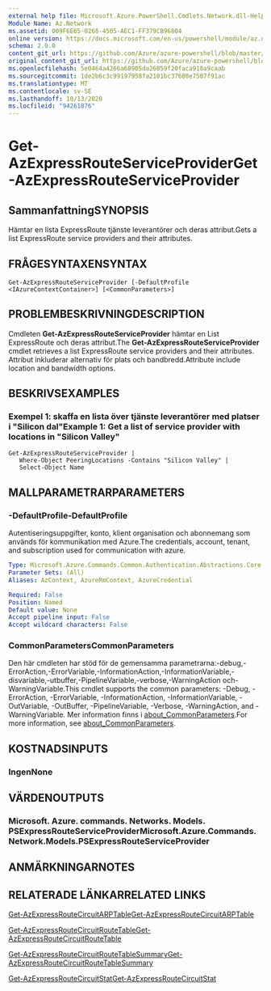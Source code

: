 ```yaml
---
external help file: Microsoft.Azure.PowerShell.Cmdlets.Network.dll-Help.xml
Module Name: Az.Network
ms.assetid: 009F6E65-0268-4505-AEC1-FF379CB96804
online version: https://docs.microsoft.com/en-us/powershell/module/az.network/get-azexpressrouteserviceprovider
schema: 2.0.0
content_git_url: https://github.com/Azure/azure-powershell/blob/master/src/Network/Network/help/Get-AzExpressRouteServiceProvider.md
original_content_git_url: https://github.com/Azure/azure-powershell/blob/master/src/Network/Network/help/Get-AzExpressRouteServiceProvider.md
ms.openlocfilehash: 5e0464a4266a68905da26859f20faca918a9caab
ms.sourcegitcommit: 1de2b6c3c99197958fa2101bc37680e7507f91ac
ms.translationtype: MT
ms.contentlocale: sv-SE
ms.lasthandoff: 10/13/2020
ms.locfileid: "94261876"
---
```

# <span data-ttu-id="3912d-101">Get-AzExpressRouteServiceProvider</span><span class="sxs-lookup"><span data-stu-id="3912d-101">Get-AzExpressRouteServiceProvider</span></span>

## <span data-ttu-id="3912d-102">Sammanfattning</span><span class="sxs-lookup"><span data-stu-id="3912d-102">SYNOPSIS</span></span>
<span data-ttu-id="3912d-103">Hämtar en lista ExpressRoute tjänste leverantörer och deras attribut.</span><span class="sxs-lookup"><span data-stu-id="3912d-103">Gets a list ExpressRoute service providers and their attributes.</span></span>

## <span data-ttu-id="3912d-104">FRÅGESYNTAXEN</span><span class="sxs-lookup"><span data-stu-id="3912d-104">SYNTAX</span></span>

```
Get-AzExpressRouteServiceProvider [-DefaultProfile <IAzureContextContainer>] [<CommonParameters>]
```

## <span data-ttu-id="3912d-105">PROBLEMBESKRIVNING</span><span class="sxs-lookup"><span data-stu-id="3912d-105">DESCRIPTION</span></span>
<span data-ttu-id="3912d-106">Cmdleten **Get-AzExpressRouteServiceProvider** hämtar en List ExpressRoute och deras attribut.</span><span class="sxs-lookup"><span data-stu-id="3912d-106">The **Get-AzExpressRouteServiceProvider** cmdlet retrieves a list ExpressRoute service providers and their attributes.</span></span> <span data-ttu-id="3912d-107">Attribut inkluderar alternativ för plats och bandbredd.</span><span class="sxs-lookup"><span data-stu-id="3912d-107">Attribute include location and bandwidth options.</span></span>

## <span data-ttu-id="3912d-108">BESKRIVS</span><span class="sxs-lookup"><span data-stu-id="3912d-108">EXAMPLES</span></span>

### <span data-ttu-id="3912d-109">Exempel 1: skaffa en lista över tjänste leverantörer med platser i "Silicon dal"</span><span class="sxs-lookup"><span data-stu-id="3912d-109">Example 1: Get a list of service provider with locations in "Silicon Valley"</span></span>
```
Get-AzExpressRouteServiceProvider |
   Where-Object PeeringLocations -Contains "Silicon Valley" |
   Select-Object Name
```

## <span data-ttu-id="3912d-110">MALLPARAMETRAR</span><span class="sxs-lookup"><span data-stu-id="3912d-110">PARAMETERS</span></span>

### <span data-ttu-id="3912d-111">-DefaultProfile</span><span class="sxs-lookup"><span data-stu-id="3912d-111">-DefaultProfile</span></span>
<span data-ttu-id="3912d-112">Autentiseringsuppgifter, konto, klient organisation och abonnemang som används för kommunikation med Azure.</span><span class="sxs-lookup"><span data-stu-id="3912d-112">The credentials, account, tenant, and subscription used for communication with azure.</span></span>

```yaml
Type: Microsoft.Azure.Commands.Common.Authentication.Abstractions.Core.IAzureContextContainer
Parameter Sets: (All)
Aliases: AzContext, AzureRmContext, AzureCredential

Required: False
Position: Named
Default value: None
Accept pipeline input: False
Accept wildcard characters: False
```

### <span data-ttu-id="3912d-113">CommonParameters</span><span class="sxs-lookup"><span data-stu-id="3912d-113">CommonParameters</span></span>
<span data-ttu-id="3912d-114">Den här cmdleten har stöd för de gemensamma parametrarna:-debug,-ErrorAction,-ErrorVariable,-InformationAction,-InformationVariable,-disvariable,-utbuffer,-PipelineVariable,-verbose,-WarningAction och-WarningVariable.</span><span class="sxs-lookup"><span data-stu-id="3912d-114">This cmdlet supports the common parameters: -Debug, -ErrorAction, -ErrorVariable, -InformationAction, -InformationVariable, -OutVariable, -OutBuffer, -PipelineVariable, -Verbose, -WarningAction, and -WarningVariable.</span></span> <span data-ttu-id="3912d-115">Mer information finns i [about_CommonParameters](http://go.microsoft.com/fwlink/?LinkID=113216).</span><span class="sxs-lookup"><span data-stu-id="3912d-115">For more information, see [about_CommonParameters](http://go.microsoft.com/fwlink/?LinkID=113216).</span></span>

## <span data-ttu-id="3912d-116">KOSTNADS</span><span class="sxs-lookup"><span data-stu-id="3912d-116">INPUTS</span></span>

### <span data-ttu-id="3912d-117">Ingen</span><span class="sxs-lookup"><span data-stu-id="3912d-117">None</span></span>

## <span data-ttu-id="3912d-118">VÄRDEN</span><span class="sxs-lookup"><span data-stu-id="3912d-118">OUTPUTS</span></span>

### <span data-ttu-id="3912d-119">Microsoft. Azure. commands. Networks. Models. PSExpressRouteServiceProvider</span><span class="sxs-lookup"><span data-stu-id="3912d-119">Microsoft.Azure.Commands.Network.Models.PSExpressRouteServiceProvider</span></span>

## <span data-ttu-id="3912d-120">ANMÄRKNINGAR</span><span class="sxs-lookup"><span data-stu-id="3912d-120">NOTES</span></span>

## <span data-ttu-id="3912d-121">RELATERADE LÄNKAR</span><span class="sxs-lookup"><span data-stu-id="3912d-121">RELATED LINKS</span></span>

[<span data-ttu-id="3912d-122">Get-AzExpressRouteCircuitARPTable</span><span class="sxs-lookup"><span data-stu-id="3912d-122">Get-AzExpressRouteCircuitARPTable</span></span>](Get-AzExpressRouteCircuitARPTable.md)

[<span data-ttu-id="3912d-123">Get-AzExpressRouteCircuitRouteTable</span><span class="sxs-lookup"><span data-stu-id="3912d-123">Get-AzExpressRouteCircuitRouteTable</span></span>](Get-AzExpressRouteCircuitRouteTable.md)

[<span data-ttu-id="3912d-124">Get-AzExpressRouteCircuitRouteTableSummary</span><span class="sxs-lookup"><span data-stu-id="3912d-124">Get-AzExpressRouteCircuitRouteTableSummary</span></span>](Get-AzExpressRouteCircuitRouteTableSummary.md)

[<span data-ttu-id="3912d-125">Get-AzExpressRouteCircuitStat</span><span class="sxs-lookup"><span data-stu-id="3912d-125">Get-AzExpressRouteCircuitStat</span></span>](./Get-AzExpressRouteCircuitStat.md)
